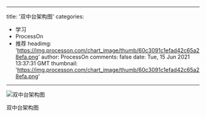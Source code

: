 
---
title: '双中台架构图'
categories: 
 - 学习
 - ProcessOn
 - 推荐
headimg: 'https://img.processon.com/chart_image/thumb/60c3091c1efad42c65a28efa.png'
author: ProcessOn
comments: false
date: Tue, 15 Jun 2021 13:37:31 GMT
thumbnail: 'https://img.processon.com/chart_image/thumb/60c3091c1efad42c65a28efa.png'
---

<div>   
<img class="thumb" alt="双中台架构图" src="https://img.processon.com/chart_image/thumb/60c3091c1efad42c65a28efa.png" referrerpolicy="no-referrer">
<p>双中台架构图</p>  
</div>
            